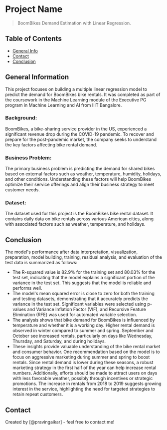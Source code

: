 # Project Name
> BoomBikes Demand Estimation with Linear Regression.


## Table of Contents
* [General Info](#general-information)
* [Contact](#contact)
* [Conclusion](#Conclusion)

<!-- You can include any other section that is pertinent to your problem -->

## General Information
This project focuses on building a multiple linear regression model to predict the demand for BoomBikes bike rentals. It was completed as part of the coursework in the Machine Learning module of the Executive PG program in Machine Learning and AI from IIIT Bangalore.

### Background:
BoomBikes, a bike-sharing service provider in the US, experienced a significant revenue drop during the COVID-19 pandemic. To recover and prepare for the post-pandemic market, the company seeks to understand the key factors affecting bike rental demand.

### Business Problem:
The primary business problem is predicting the demand for shared bikes based on external factors such as weather, temperature, humidity, holidays, and other conditions. Understanding these factors will help BoomBikes optimize their service offerings and align their business strategy to meet customer needs.

### Dataset:
The dataset used for this project is the BoomBikes bike rental dataset. It contains daily data on bike rentals across various American cities, along with associated factors such as weather, temperature, and holidays.

<!-- You don't have to answer all the questions - just the ones relevant to your project. -->

## Conclusion
The model's performance after data interpretation, visualization, preparation, model building, training, residual analysis, and evaluation of the test data is summarized as follows:

* The R-squared value is 82.9% for the training set and 80.03% for the test set, indicating that the model explains a significant portion of the variance in the test set. This suggests that the model is reliable and performs well.
* The model's mean squared error is close to zero for both the training and testing datasets, demonstrating that it accurately predicts the variance in the test set. Significant variables were selected using p-values and Variance Inflation Factor (VIF), and Recursive Feature Elimination (RFE) was used for automated variable selection.
* The analysis shows that bike demand for BoomBikes is influenced by temperature and whether it is a working day. Higher rental demand is observed in winter compared to summer and spring. September and October see increased rentals, particularly on days like Wednesday, Thursday, and Saturday, and during holidays.
* These insights provide valuable understanding of the bike rental market and consumer behavior. One recommendation based on the model is to focus on aggressive marketing during summer and spring to boost rentals. Since rental demand is lower during these seasons, a robust marketing strategy in the first half of the year can help increase rental numbers. Additionally, efforts should be made to attract users on days with less favorable weather, possibly through incentives or strategic promotions. The increase in rentals from 2018 to 2019 suggests growing interest in the service, highlighting the need for targeted strategies to retain repeat customers.


## Contact
Created by [@pravingaikar] - feel free to contact me!


<!-- Optional -->
<!-- ## License -->
<!-- This project is open source and available under the [... License](). -->

<!-- You don't have to include all sections - just the one's relevant to your project -->
